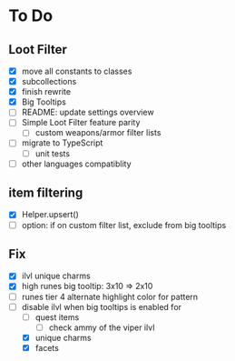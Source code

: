 # To Do

## Loot Filter
- [x] move all constants to classes
- [x] subcollections
- [x] finish rewrite
- [x] Big Tooltips
- [ ] README: update settings overview
- [ ] Simple Loot Filter feature parity
  - [ ] custom weapons/armor filter lists
- [ ] migrate to TypeScript
  - [ ] unit tests
- [ ] other languages compatiblity

## item filtering
- [x] Helper.upsert()
- [ ] option: if on custom filter list, exclude from big tooltips

## Fix
- [x] ilvl unique charms
- [x] high runes big tooltip: 3x10 => 2x10
- [ ] runes tier 4 alternate highlight color for pattern
- [ ] disable ilvl when big tooltips is enabled for
  - [ ] quest items
    - [ ] check ammy of the viper ilvl
  - [x] unique charms
  - [x] facets